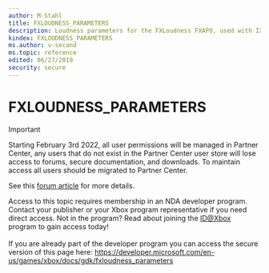 ```yaml
---
author: M-Stahl
title: FXLOUDNESS_PARAMETERS
description: Loudness parameters for the FXLoudness FXAPO, used with IXAPOParameters::SetParameters.
kindex: FXLOUDNESS_PARAMETERS
ms.author: v-secand
ms.topic: reference
edited: 06/27/2019
security: secure
---
```


# FXLOUDNESS_PARAMETERS
> [!IMPORTANT]
> Starting February 3rd 2022, all user permissions will be managed in Partner Center, any users that do not exist in the Partner Center user store will lose access to forums, secure documentation, and downloads. To maintain access all users should be migrated to Partner Center. <p></p>See this <a href="https://forums.xboxlive.com/articles/132187/breaking-change-user-access-for-forums-secure-docu.html">forum article</a> for more details.  

 Access to this topic requires membership in an NDA developer program. Contact your publisher or your Xbox program representative if you need direct access. Not in the program? Read about joining the <a href="https://www.xbox.com/Developers/id">ID@Xbox</a> program to gain access today!  <br/><br/>If you are already part of the developer program you can access the secure version of this page here: <a target="_blank" href="https://developer.microsoft.com/en-us/games/xbox/docs/gdk/fxloudness_parameters">https://developer.microsoft.com/en-us/games/xbox/docs/gdk/fxloudness_parameters</a>
